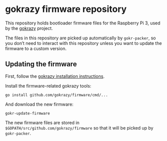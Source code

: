 # gokrazy firmware repository

This repository holds bootloader firmware files for the Raspberry Pi
3, used by the [gokrazy](https://github.com/gokrazy/gokrazy) project.

The files in this repository are picked up automatically by
`gokr-packer`, so you don’t need to interact with this repository
unless you want to update the firmware to a custom version.

## Updating the firmware

First, follow the [gokrazy installation instructions](https://github.com/gokrazy/gokrazy).

Install the firmware-related gokrazy tools:
```
go install github.com/gokrazy/firmware/cmd/...
```

And download the new firmware:
```
gokr-update-firmware
```

The new firmware files are stored in
`$GOPATH/src/github.com/gokrazy/firmware` so that it will be picked up
by `gokr-packer`.